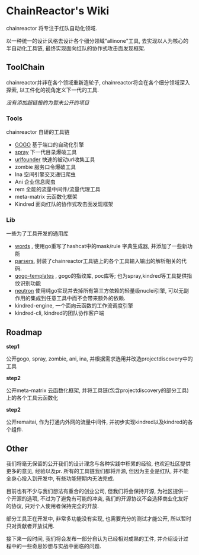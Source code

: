 # ChainReactor's Wiki

chainreactor 将专注于红队自动化领域. 

以一种统一的设计风格去设计各个细分领域"allinone"工具, 去实现以人为核心的半自动化工具链, 最终实现面向红队的协作式攻击面发现框架.

## ToolChain

chainreactor并非在各个领域重新造轮子, chainreactor将会在各个细分领域深入探索, 以工件化的视角定义下一代的工具. 

*没有添加超链接的为暂未公开的项目*

### Tools 

chainreactor 自研的工具链

- [GOGO](gogo/index.md) 基于端口的自动化引擎
- [spray](spray/index.md) 下一代目录爆破工具
- [urlfounder](https://github.com/chainreactors/urlfounder/) 快速的被动url收集工具
- zombie 服务口令爆破工具
- Ina 空间引擎交叉递归爬虫
- Ani 企业信息爬虫
- rem 全能的流量中间件/流量代理工具
- meta-matrix 云函数化框架
- Kindred 面向红队的协作式攻击面发现框架

### Lib

一些为了工具开发的通用库

* [words](https://github.com/chainreactors/words) ,  使用go重写了hashcat中的mask/rule 字典生成器, 并添加了一些新功能
* [parsers](https://github.com/chainreactors/parsers), 封装了chainreactor工具链上的各个工具输入输出的解析相关的代码. 
* [gogo-templates](https://github.com/chainreactors/gogo-templates) , gogo的指纹库, poc库等; 也为spray,kindred等工具提供指纹识别功能 
* [neutron](https://github.com/chainreactors/neutron) 使用纯go实现并去掉所有第三方依赖的轻量级nuclei引擎, 可以无副作用的集成到任意工具中而不会带来额外的依赖.
* kindred-engine, 一个面向云函数的工作流调度引擎
* kindred-cli, kindred的团队协作客户端

## Roadmap

**step1**

公开gogo, spray, zombie, ani, ina, 并根据需求选用并改造projectdiscovery中的工具

**step2**

公开meta-matrix 云函数化框架, 并将工具链(包含projectdiscovery的部分工具)上的各个工具云函数化

**step2**

公开remaitai, 作为打通内外网的流量中间件, 并初步实现kindred以及kindred的各个组件. 

## Other

我们将毫无保留的公开我们的设计理念与各种实践中积累的经验, 也欢迎社区提供更多的意见, 经验以及pr. 所有的工具链我们都将开源, 但因为主业是红队, 并不能全身心投入到开发中, 有些功能短期内无法完成.

目前也有不少与我们想法有重合的创业公司, 但我们将会保持开源, 为社区提供一个开源的选项, 不过为了避免有可能的冲突, 我们的开源协议不会选择商业化友好的协议, 只对个人使用者保持完全的开放.

部分工具正在开发中, 非常多功能没有实现, 也需要充分的测试才能公开, 所以暂时只对贡献者开放试用.

接下来一段时间, 我们将会发布一部分自认为已经相对成熟的工件, 并介绍设计过程中的一些奇思妙想与实战中面临的问题.

